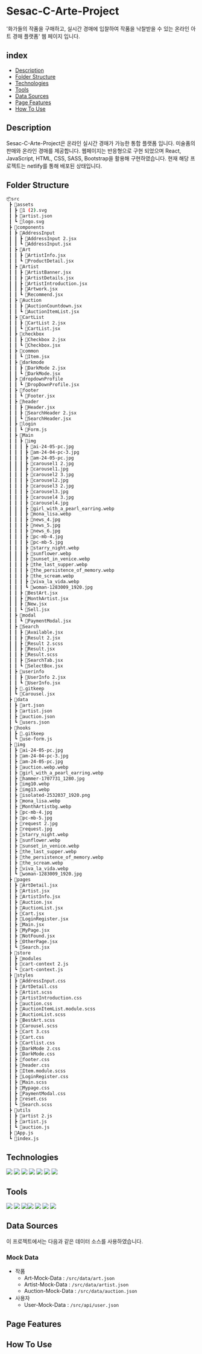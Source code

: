 # Sesac-C-Arte-Project
'화가들의 작품을 구매하고, 실시간 경매에 입찰하여 작품을 낙찰받을 수 있는 온라인 아트 경매 플랫폼' 웹 페이지 입니다.

## index
- [Description](#Description)
- [Folder Structure](#Folder-Structure)
- [Technologies](#Technologies)
- [Tools](#Tools)
- [Data Sources](#Data-Sources)
- [Page Features](#Page-Features)
- [How To Use](#How-To-Use)

## Description
Sesac-C-Arte-Project은 온라인 실시간 경매가 가능한 통합 플랫폼 입니다. 
미술품의 판매와 온라인 경매를 제공합니다.
웹페이지는 반응형으로 구현 되었으며 React, JavaScript, HTML, CSS, SASS, Bootstrap을 활용해 구현하였습니다.
현재 해당 프로젝트는 netlify를 통해 배포된 상태입니다.

## Folder Structure
```bash
📦src
 ┣ 📂assets
 ┃ ┣ 📜1 (2).svg
 ┃ ┣ 📜artist.json
 ┃ ┗ 📜logo.svg
 ┣ 📂components
 ┃ ┣ 📂AddressInput
 ┃ ┃ ┣ 📜AddressInput 2.jsx
 ┃ ┃ ┗ 📜AddressInput.jsx
 ┃ ┣ 📂Art
 ┃ ┃ ┣ 📜ArtistInfo.jsx
 ┃ ┃ ┗ 📜ProductDetail.jsx
 ┃ ┣ 📂Artist
 ┃ ┃ ┣ 📜ArtistBanner.jsx
 ┃ ┃ ┣ 📜ArtistDetails.jsx
 ┃ ┃ ┣ 📜ArtistIntroduction.jsx
 ┃ ┃ ┣ 📜Artwork.jsx
 ┃ ┃ ┗ 📜Recommend.jsx
 ┃ ┣ 📂Auction
 ┃ ┃ ┣ 📜AuctionCountdown.jsx
 ┃ ┃ ┗ 📜AuctionItemList.jsx
 ┃ ┣ 📂CartList
 ┃ ┃ ┣ 📜CartList 2.jsx
 ┃ ┃ ┗ 📜CartList.jsx
 ┃ ┣ 📂checkbox
 ┃ ┃ ┣ 📜Checkbox 2.jsx
 ┃ ┃ ┗ 📜Checkbox.jsx
 ┃ ┣ 📂common
 ┃ ┃ ┗ 📜Item.jsx
 ┃ ┣ 📂darkmode
 ┃ ┃ ┣ 📜DarkMode 2.jsx
 ┃ ┃ ┗ 📜DarkMode.jsx
 ┃ ┣ 📂dropdownProfile
 ┃ ┃ ┗ 📜DropDownProfile.jsx
 ┃ ┣ 📂footer
 ┃ ┃ ┗ 📜Footer.jsx
 ┃ ┣ 📂header
 ┃ ┃ ┣ 📜Header.jsx
 ┃ ┃ ┣ 📜SearchHeader 2.jsx
 ┃ ┃ ┗ 📜SearchHeader.jsx
 ┃ ┣ 📂login
 ┃ ┃ ┗ 📜Form.js
 ┃ ┣ 📂Main
 ┃ ┃ ┣ 📂img
 ┃ ┃ ┃ ┣ 📜ai-24-05-pc.jpg
 ┃ ┃ ┃ ┣ 📜am-24-04-pc-3.jpg
 ┃ ┃ ┃ ┣ 📜am-24-05-pc.jpg
 ┃ ┃ ┃ ┣ 📜carousel1 2.jpg
 ┃ ┃ ┃ ┣ 📜carousel1.jpg
 ┃ ┃ ┃ ┣ 📜carousel2 3.jpg
 ┃ ┃ ┃ ┣ 📜carousel2.jpg
 ┃ ┃ ┃ ┣ 📜carousel3 2.jpg
 ┃ ┃ ┃ ┣ 📜carousel3.jpg
 ┃ ┃ ┃ ┣ 📜carousel4 3.jpg
 ┃ ┃ ┃ ┣ 📜carousel4.jpg
 ┃ ┃ ┃ ┣ 📜girl_with_a_pearl_earring.webp
 ┃ ┃ ┃ ┣ 📜mona_lisa.webp
 ┃ ┃ ┃ ┣ 📜news_4.jpg
 ┃ ┃ ┃ ┣ 📜news_5.jpg
 ┃ ┃ ┃ ┣ 📜news_6.jpg
 ┃ ┃ ┃ ┣ 📜pc-mb-4.jpg
 ┃ ┃ ┃ ┣ 📜pc-mb-5.jpg
 ┃ ┃ ┃ ┣ 📜starry_night.webp
 ┃ ┃ ┃ ┣ 📜sunflower.webp
 ┃ ┃ ┃ ┣ 📜sunset_in_venice.webp
 ┃ ┃ ┃ ┣ 📜the_last_supper.webp
 ┃ ┃ ┃ ┣ 📜the_persistence_of_memory.webp
 ┃ ┃ ┃ ┣ 📜the_scream.webp
 ┃ ┃ ┃ ┣ 📜viva_la_vida.webp
 ┃ ┃ ┃ ┗ 📜woman-1283009_1920.jpg
 ┃ ┃ ┣ 📜BestArt.jsx
 ┃ ┃ ┣ 📜MonthArtist.jsx
 ┃ ┃ ┣ 📜New.jsx
 ┃ ┃ ┗ 📜Sell.jsx
 ┃ ┣ 📂modal
 ┃ ┃ ┗ 📜PaymentModal.jsx
 ┃ ┣ 📂Search
 ┃ ┃ ┣ 📜Available.jsx
 ┃ ┃ ┣ 📜Result 2.jsx
 ┃ ┃ ┣ 📜Result 2.scss
 ┃ ┃ ┣ 📜Result.jsx
 ┃ ┃ ┣ 📜Result.scss
 ┃ ┃ ┣ 📜SearchTab.jsx
 ┃ ┃ ┗ 📜SelectBox.jsx
 ┃ ┣ 📂userinfo
 ┃ ┃ ┣ 📜UserInfo 2.jsx
 ┃ ┃ ┗ 📜UserInfo.jsx
 ┃ ┣ 📜.gitkeep
 ┃ ┗ 📜Carousel.jsx
 ┣ 📂data
 ┃ ┣ 📜art.json
 ┃ ┣ 📜artist.json
 ┃ ┣ 📜auction.json
 ┃ ┗ 📜users.json
 ┣ 📂hooks
 ┃ ┣ 📜.gitkeep
 ┃ ┗ 📜use-form.js
 ┣ 📂img
 ┃ ┣ 📜ai-24-05-pc.jpg
 ┃ ┣ 📜am-24-04-pc-3.jpg
 ┃ ┣ 📜am-24-05-pc.jpg
 ┃ ┣ 📜auction.webp.webp
 ┃ ┣ 📜girl_with_a_pearl_earring.webp
 ┃ ┣ 📜hammer-1707731_1280.jpg
 ┃ ┣ 📜img10.webp
 ┃ ┣ 📜img13.webp
 ┃ ┣ 📜isolated-2532037_1920.png
 ┃ ┣ 📜mona_lisa.webp
 ┃ ┣ 📜MonthArtistbg.webp
 ┃ ┣ 📜pc-mb-4.jpg
 ┃ ┣ 📜pc-mb-5.jpg
 ┃ ┣ 📜request 2.jpg
 ┃ ┣ 📜request.jpg
 ┃ ┣ 📜starry_night.webp
 ┃ ┣ 📜sunflower.webp
 ┃ ┣ 📜sunset_in_venice.webp
 ┃ ┣ 📜the_last_supper.webp
 ┃ ┣ 📜the_persistence_of_memory.webp
 ┃ ┣ 📜the_scream.webp
 ┃ ┣ 📜viva_la_vida.webp
 ┃ ┗ 📜woman-1283009_1920.jpg
 ┣ 📂pages
 ┃ ┣ 📜ArtDetail.jsx
 ┃ ┣ 📜Artist.jsx
 ┃ ┣ 📜ArtistInfo.jsx
 ┃ ┣ 📜Auction.jsx
 ┃ ┣ 📜AuctionList.jsx
 ┃ ┣ 📜Cart.jsx
 ┃ ┣ 📜LoginRegister.jsx
 ┃ ┣ 📜Main.jsx
 ┃ ┣ 📜MyPage.jsx
 ┃ ┣ 📜NotFound.jsx
 ┃ ┣ 📜OtherPage.jsx
 ┃ ┗ 📜Search.jsx
 ┣ 📂store
 ┃ ┣ 📂modules
 ┃ ┣ 📜cart-context 2.js
 ┃ ┗ 📜cart-context.js
 ┣ 📂styles
 ┃ ┣ 📜AddressInput.css
 ┃ ┣ 📜ArtDetail.css
 ┃ ┣ 📜Artist.scss
 ┃ ┣ 📜ArtistIntroduction.css
 ┃ ┣ 📜auction.css
 ┃ ┣ 📜AuctionItemList.module.scss
 ┃ ┣ 📜AuctionList.scss
 ┃ ┣ 📜BestArt.scss
 ┃ ┣ 📜Carousel.scss
 ┃ ┣ 📜Cart 3.css
 ┃ ┣ 📜Cart.css
 ┃ ┣ 📜Cartlist.css
 ┃ ┣ 📜DarkMode 2.css
 ┃ ┣ 📜DarkMode.css
 ┃ ┣ 📜footer.css
 ┃ ┣ 📜header.css
 ┃ ┣ 📜Item.module.scss
 ┃ ┣ 📜LoginRegister.css
 ┃ ┣ 📜Main.scss
 ┃ ┣ 📜Mypage.css
 ┃ ┣ 📜PaymentModal.css
 ┃ ┣ 📜reset.css
 ┃ ┗ 📜Search.scss
 ┣ 📂utils
 ┃ ┣ 📜artist 2.js
 ┃ ┣ 📜artist.js
 ┃ ┗ 📜auction.js
 ┣ 📜App.js
 ┗ 📜index.js
```

## Technologies

<img src="https://img.shields.io/badge/react-61DAFB?style=for-the-badge&logo=react&logoColor=white"> <img src="https://img.shields.io/badge/html5-E34F26?style=for-the-badge&logo=html5&logoColor=white"> <img src="https://img.shields.io/badge/CSS3-1572B6?style=for-the-badge&logo=css3&logoColor=white"> <img src="https://img.shields.io/badge/javascript-F7DF1E?style=for-the-badge&logo=javascript&logoColor=white"> <img src="https://img.shields.io/badge/bootstrap-7952B3?style=for-the-badge&logo=bootstrap&logoColor=white"> <img src="https://img.shields.io/badge/redux-764ABC?style=for-the-badge&logo=redux&logoColor=white"> <img src="https://img.shields.io/badge/sass-CC6699?style=for-the-badge&logo=sass&logoColor=white">

## Tools
<img src="https://img.shields.io/badge/visualstudio-5C2D91?style=for-the-badge&logo=visualstudio&logoColor=white"> <img src="https://img.shields.io/badge/figma-F24E1E?style=for-the-badge&logo=figma&logoColor=white"> <img src="https://img.shields.io/badge/git-F05032?style=for-the-badge&logo=git&logoColor=white"><img src="https://img.shields.io/badge/github-181717?style=for-the-badge&logo=github&logoColor=white"> <img src="https://img.shields.io/badge/netlify-00C7B7?style=for-the-badge&logo=netlify&logoColor=white"> <img src="https://img.shields.io/badge/slack-4A154B?style=for-the-badge&logo=slack&logoColor=white"> <a href="https://www.notion.so/2-C-96a44cf86ea745739afdb0f296b0de2f"><img src="https://img.shields.io/badge/notion-000000?style=for-the-badge&logo=notion&logoColor=white"></a>

## Data Sources
이 프로젝트에서는 다음과 같은 데이터 소스를 사용하였습니다.

### Mock Data
- 작품 
  - Art-Mock-Data : `/src/data/art.json`
  - Artist-Mock-Data : `/src/data/artist.json`
  - Auction-Mock-Data : `/src/data/auction.json`
- 사용자
  - User-Mock-Data : `/src/api/user.json`

## Page Features


## How To Use
















